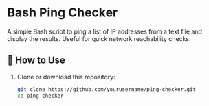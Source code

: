 # Bash Ping Checker

A simple Bash script to ping a list of IP addresses from a text file and display the results. Useful for quick network reachability checks.

## 🔧 How to Use

1. Clone or download this repository:
   ```bash
   git clone https://github.com/yourusername/ping-checker.git
   cd ping-checker
